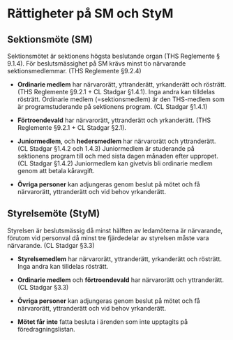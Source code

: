 # Rättigheter på <span>SM</span> och <span>StyM</span>

## Sektionsmöte (SM)

Sektionsmötet är sektionens högsta beslutande organ (THS Reglemente § 9.1.4). För beslutsmässighet på SM krävs minst tio närvarande sektionsmedlemmar. (THS Reglemente §9.2.4)

* **Ordinarie medlem** har närvarorätt, yttranderätt, yrkanderätt och rösträtt. (THS Reglemente §9.2.1 + CL Stadgar §1.4.1). Inga andra kan tilldelas rösträtt. Ordinarie medlem (=sektionsmedlem) är den THS-medlem som är programstuderande på sektionens program. (CL Stadgar §1.4.1)

* **Förtroendevald** har närvarorätt, yttranderätt och yrkanderätt. (THS Reglemente §9.2.1 + CL Stadgar §2.1).

* **Juniormedlem**, och **hedersmedlem** har närvarorätt och
yttranderätt. (CL Stadgar §1.4.2 och 1.4.3) Juniormedlem är studerande på sektionens program till och med sista dagen månaden efter uppropet. (CL Stadgar §1.4.2) Juniormedlem kan givetvis bli ordinarie medlem genom att betala kåravgift.

* **Övriga personer** kan adjungeras genom beslut på mötet och få närvarorätt, yttranderätt och vid behov yrkanderätt.

## <h2>Styrelsemöte (StyM)</h2>

Styrelsen är beslutsmässig då minst hälften av ledamöterna är närvarande, förutom vid personval då minst tre fjärdedelar av styrelsen måste vara närvarande. (CL Stadgar §3.3)


* **Styrelsemedlem** har närvarorätt, yttranderätt, yrkanderätt och rösträtt. Inga andra kan tilldelas rösträtt.

* **Ordinarie medlem** och **förtroendevald** har närvarorätt och yttranderätt. (CL Stadgar §3.3)

* **Övriga personer** kan adjungeras genom beslut på mötet och få närvarorätt, yttranderätt och vid behov yrkanderätt.

* **Mötet får inte** fatta besluta i ärenden som inte upptagits på föredragningslistan.
